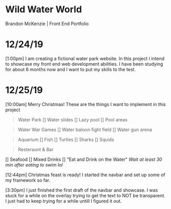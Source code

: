 # Wild Water World
Brandon McKenzie | Front End Portfolio

# 12/24/19
[1:00pm]
I am creating a fictional water park website.
In this project I intend to showcase my front end web development abilities. 
I have been studying for about 6 months now and I want to put my skills to the test.

# 12/25/19
[10:00am] Merry Christmas!
These are the things I want to implement in this project

> Water Park 
[] Water slides
[] Lazy pool
[] Pool areas

> Water War Games
[] Water baloon fight field
[] Water gun arena

> Aquarium
[] Fish
[] Turtles
[] Sharks
[] Squids

> Resteraunt & Bar

[] Seafood
[] Mixed Drinks
[] "Eat and Drink on the Water" *Wait at least 30 min after eating to swim lol*

[12:44pm]
Christmas feast is ready! I started the navbar and set up some of my framework so far.

[3:30pm]
I just finished the first draft of the navbar and showcase. I was stuck for a while on the overlay trying to get the text to NOT be transparent. I just had to keep trying for a while untill I figured it out. 